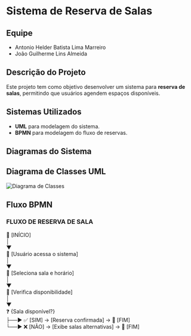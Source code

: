 # Sistema de Reserva de Salas

## Equipe
- Antonio Helder Batista Lima Marreiro
- João Guilherme Lins Almeida 

## Descrição do Projeto
Este projeto tem como objetivo desenvolver um sistema para **reserva de salas**, permitindo que usuários agendem espaços disponíveis.

## Sistemas Utilizados
- **UML** para modelagem do sistema.
- **BPMN** para modelagem do fluxo de reservas.

## Diagramas do Sistema

## Diagrama de Classes UML
![Diagrama de Classes](link_da_imagem)

## Fluxo BPMN

### FLUXO DE RESERVA DE SALA

🔵  [INÍCIO] <br>
   │ <br>
   ▼ <br>
👤  [Usuário acessa o sistema] <br>
   │ <br>
   ▼ <br>
📅  [Seleciona sala e horário] <br>
   │ <br>
   ▼ <br>
🔎  [Verifica disponibilidade] <br>
   │ <br>
   ▼ <br>
❓  {Sala disponível?} <br>
   ├──► ✅ [SIM] →      [Reserva confirmada] →     🔴 [FIM] <br>
   └──► ❌ [NÃO] →   [Exibe salas alternativas] →  🔴 [FIM] <br>
